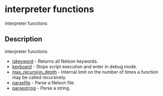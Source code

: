 

# interpreter functions

interpreter functions

## Description
interpreter functions


* [iskeyword](iskeyword.md) - Returns all Nelson keywords.
* [keyboard](keyboard.md) - Stops script execution and enter in debug mode.
* [max_recursion_depth](max_recursion_depth.md) - Internal limit on the number of times a function may be called recursively.
* [parsefile](parsefile.md) - Parse a Nelson file.
* [parsestring](parsestring.md) - Parse a string.



